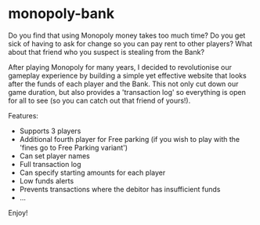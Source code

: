 # monopoly-bank

Do you find that using Monopoly money takes too much time? Do you get sick of having to ask for change so you can pay rent to other players? What about that friend who you suspect is stealing from the Bank?

After playing Monopoly for many years, I decided to revolutionise our gameplay experience by building a simple yet effective website that looks after the funds of each player and the Bank. This not only cut down our game duration, but also provides a 'transaction log' so everything is open for all to see (so you can catch out that friend of yours!).

Features:
* Supports 3 players
* Additional fourth player for Free parking (if you wish to play with the 'fines go to Free Parking variant')
* Can set player names
* Full transaction log
* Can specify starting amounts for each player
* Low funds alerts
* Prevents transactions where the debitor has insufficient funds
* ...

Enjoy!
